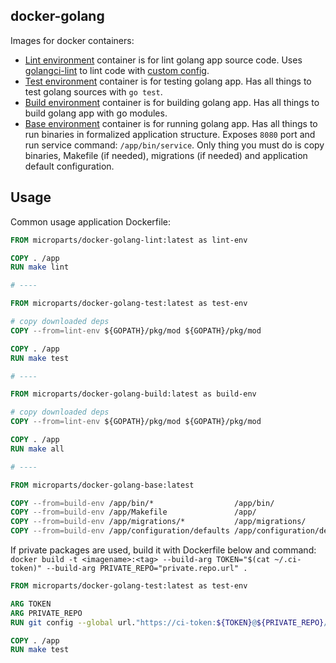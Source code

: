 docker-golang
-------------

Images for docker containers:

* [Lint environment](lint) container is for lint golang app source code. 
Uses [golangci-lint](https://github.com/golangci/golangci-lint) to lint code with [custom config](lint/.golangci.yml). 
* [Test environment](test) container is for testing golang app. Has all things to test golang sources with `go test`. 
* [Build environment](build) container is for building golang app. Has all things to build golang app with go modules. 
* [Base environment](base) container is for running golang app. Has all things to run binaries in formalized application 
structure. Exposes `8080` port and run service command: `/app/bin/service`. Only thing you must do is copy binaries, 
Makefile (if needed), migrations (if needed) and application default configuration.

## Usage

Common usage application Dockerfile:

```dockerfile
FROM microparts/docker-golang-lint:latest as lint-env

COPY . /app
RUN make lint

# ----

FROM microparts/docker-golang-test:latest as test-env

# copy downloaded deps
COPY --from=lint-env ${GOPATH}/pkg/mod ${GOPATH}/pkg/mod

COPY . /app
RUN make test

# ----

FROM microparts/docker-golang-build:latest as build-env

# copy downloaded deps
COPY --from=lint-env ${GOPATH}/pkg/mod ${GOPATH}/pkg/mod

COPY . /app
RUN make all

# ----

FROM microparts/docker-golang-base:latest

COPY --from=build-env /app/bin/*                  /app/bin/
COPY --from=build-env /app/Makefile               /app/
COPY --from=build-env /app/migrations/*           /app/migrations/
COPY --from=build-env /app/configuration/defaults /app/configuration/defaults
```

If private packages are used, build it with Dockerfile below and command: 
`docker build -t <imagename>:<tag> --build-arg TOKEN="$(cat ~/.ci-token)" --build-arg PRIVATE_REPO="private.repo.url" .`

```dockerfile
FROM microparts/docker-golang-test:latest as test-env

ARG TOKEN
ARG PRIVATE_REPO
RUN git config --global url."https://ci-token:${TOKEN}@${PRIVATE_REPO}/".insteadOf 'https://${PRIVATE_REPO}/'

COPY . /app
RUN make test
```